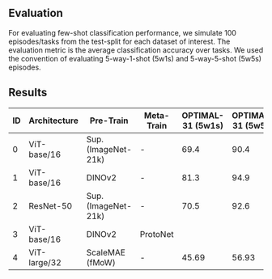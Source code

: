 ## Evaluation
For evaluating few-shot classification performance, we simulate 100 episodes/tasks from the test-split
for each dataset of interest. The evaluation metric is the average classification accuracy over tasks.
We used the convention of evaluating 5-way-1-shot (5w1s) and 5-way-5-shot (5w5s) episodes.

## Results

| ID | Architecture   | Pre-Train           | Meta-Train | OPTIMAL-31 (5w1s) | OPTIMAL-31 (5w5s) |
|----|----------------|---------------------|------------|-------------------|-------------------|
| 0  | ViT-base/16    | Sup. (ImageNet-21k) | -          | 69.4              | 90.4              |
| 1  | ViT-base/16    | DINOv2              | -          | 81.3              | 94.9              |
| 2  | ResNet-50      | Sup. (ImageNet-21k) | -          | 70.5              | 92.6              |
| 3  | ViT-base/16    | DINOv2              | ProtoNet   |                   |                   |
| 4  | ViT-large/32   | ScaleMAE (fMoW)     | -          | 45.69             | 56.93             |

